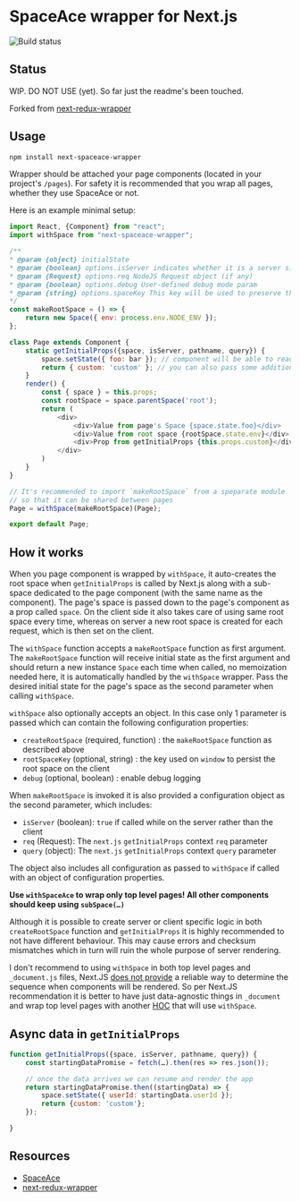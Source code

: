 SpaceAce wrapper for Next.js
=========================
![Build status](https://travis-ci.org/JonAbrams/next-spaceace-wrapper.svg?branch=master)

## Status

WIP. DO NOT USE (yet). So far just the readme's been touched.

Forked from [next-redux-wrapper](https://github.com/kirill-konshin/next-redux-wrapper)

## Usage

```bash
npm install next-spaceace-wrapper
```

Wrapper should be attached your page components (located in your project's `/pages`). For safety it is recommended that you wrap all pages, whether they use SpaceAce or not.

Here is an example minimal setup:
```js
import React, {Component} from "react";
import withSpace from "next-spaceace-wrapper";

/**
* @param {object} initialState
* @param {boolean} options.isServer indicates whether it is a server side or client side
* @param {Request} options.req NodeJS Request object (if any)
* @param {boolean} options.debug User-defined debug mode param
* @param {string} options.spaceKey This key will be used to preserve the root space in global namespace for safe HMR
*/
const makeRootSpace = () => {
    return new Space({ env: process.env.NODE_ENV });
};

class Page extends Component {
    static getInitialProps({space, isServer, pathname, query}) {
        space.setState({ foo: bar }); // component will be able to read from space's state when rendered
        return { custom: 'custom' }; // you can also pass some additional custom props to components
    }
    render() {
        const { space } = this.props;
        const rootSpace = space.parentSpace('root');
        return (
            <div>
                <div>Value from page's Space {space.state.foo}</div>
                <div>Value from root space {rootSpace.state.env}</div>
                <div>Prop from getInitialProps {this.props.custom}</div>
            </div>
        )
    }
}

// It's recommended to import `makeRootSpace` from a speparate module
// so that it can be shared between pages
Page = withSpace(makeRootSpace)(Page);

export default Page;
```

## How it works

When you page component is wrapped by `withSpace`, it auto-creates the root space when `getInitialProps` is called by Next.js along with a sub-space dedicated to the page component (with the same name as the component). The page's space is passed down to the page's component as a prop called `space`. On the client side it also takes care of using same root space every time, whereas on server a new root space is created for each request, which is then set on the client.

The `withSpace` function accepts a `makeRootSpace` function as first argument. The `makeRootSpace` function will receive initial state as the first argument and should return a new instance `Space` each time when called, no memoization needed here, it is automatically handled by the `withSpace` wrapper. Pass the desired initial state for the page's space as the second parameter when calling `withSpace`.

`withSpace` also optionally accepts an object. In this case only 1 parameter is passed which can contain the following
configuration properties:

- `createRootSpace` (required, function) : the `makeRootSpace` function as described above
- `rootSpaceKey` (optional, string) : the key used on `window` to persist the root space on the client
- `debug` (optional, boolean) : enable debug logging

When `makeRootSpace` is invoked it is also provided a configuration object as the second parameter, which includes:

- `isServer` (boolean): `true` if called while on the server rather than the client
- `req` (Request): The `next.js` `getInitialProps` context `req` parameter
- `query` (object): The `next.js` `getInitialProps` context `query` parameter

The object also includes all configuration as passed to `withSpace` if called with an object of configuration properties.

**Use `withSpaceAce` to wrap only top level pages! All other components should keep using `subSpace(…)`**

Although it is possible to create server or client specific logic in both `createRootSpace` function and `getInitialProps` it is highly recommended to not have different behaviour. This may cause errors and checksum mismatches which in turn will ruin the whole purpose of server rendering.

I don't recommend to using `withSpace` in both top level pages and `_document.js` files, Next.JS [does not provide](https://github.com/zeit/next.js/issues/1267) a reliable way to determine the sequence when components will be rendered. So per Next.JS recommendation it is better to have just data-agnostic things in `_document` and wrap top level pages with another [HOC](https://medium.com/@franleplant/react-higher-order-components-in-depth-cf9032ee6c3e) that will use `withSpace`.

## Async data in `getInitialProps`

```js
function getInitialProps({space, isServer, pathname, query}) {
    const startingDataPromise = fetch(…).then(res => res.json());

    // once the data arrives we can resume and render the app
    return startingDataPromise.then((startingData) => {
        space.setState({ userId: startingData.userId });
        return {custom: 'custom'};
    });

}
```

## Resources

* [SpaceAce](https://github.com/JonAbrams/SpaceAce)
* [next-redux-wrapper](https://github.com/kirill-konshin/next-redux-wrapper)
